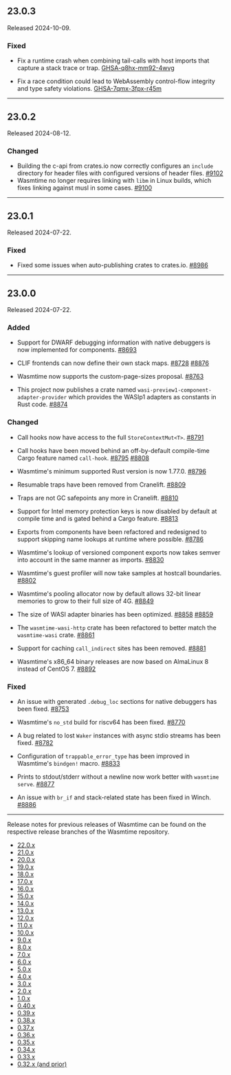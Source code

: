 ## 23.0.3

Released 2024-10-09.

### Fixed

* Fix a runtime crash when combining tail-calls with host imports that capture a
  stack trace or trap.
  [GHSA-q8hx-mm92-4wvg](https://github.com/bytecodealliance/wasmtime/security/advisories/GHSA-q8hx-mm92-4wvg)

* Fix a race condition could lead to WebAssembly control-flow integrity and type
  safety violations.
  [GHSA-7qmx-3fpx-r45m](https://github.com/bytecodealliance/wasmtime/security/advisories/GHSA-7qmx-3fpx-r45m)

--------------------------------------------------------------------------------

## 23.0.2

Released 2024-08-12.

### Changed

* Building the c-api from crates.io now correctly configures an `include`
  directory for header files with configured versions of header files.
  [#9102](https://github.com/bytecodealliance/wasmtime/pull/9102)
* Wasmtime no longer requires linking with `libm` in Linux builds, which
  fixes linking against musl in some cases.
  [#9100](https://github.com/bytecodealliance/wasmtime/pull/9100)

----

## 23.0.1

Released 2024-07-22.

### Fixed

* Fixed some issues when auto-publishing crates to crates.io.
  [#8986](https://github.com/bytecodealliance/wasmtime/pull/8986)

----

## 23.0.0

Released 2024-07-22.

### Added

* Support for DWARF debugging information with native debuggers is now
  implemented for components.
  [#8693](https://github.com/bytecodealliance/wasmtime/pull/8693)

* CLIF frontends can now define their own stack maps.
  [#8728](https://github.com/bytecodealliance/wasmtime/pull/8728)
  [#8876](https://github.com/bytecodealliance/wasmtime/pull/8876)

* Wasmtime now supports the custom-page-sizes proposal.
  [#8763](https://github.com/bytecodealliance/wasmtime/pull/8763)

* This project now publishes a crate named
  `wasi-preview1-component-adapter-provider` which provides the WASIp1 adapters
  as constants in Rust code.
  [#8874](https://github.com/bytecodealliance/wasmtime/pull/8874)

### Changed

* Call hooks now have access to the full `StoreContextMut<T>`.
  [#8791](https://github.com/bytecodealliance/wasmtime/pull/8791)

* Call hooks have been moved behind an off-by-default compile-time Cargo feature
  named `call-hook`.
  [#8795](https://github.com/bytecodealliance/wasmtime/pull/8795)
  [#8808](https://github.com/bytecodealliance/wasmtime/pull/8808)

* Wasmtime's minimum supported Rust version is now 1.77.0.
  [#8796](https://github.com/bytecodealliance/wasmtime/pull/8796)

* Resumable traps have been removed from Cranelift.
  [#8809](https://github.com/bytecodealliance/wasmtime/pull/8809)

* Traps are not GC safepoints any more in Cranelift.
  [#8810](https://github.com/bytecodealliance/wasmtime/pull/8810)

* Support for Intel memory protection keys is now disabled by default at compile
  time and is gated behind a Cargo feature.
  [#8813](https://github.com/bytecodealliance/wasmtime/pull/8813)

* Exports from components have been refactored and redesigned to support
  skipping name lookups at runtime where possible.
  [#8786](https://github.com/bytecodealliance/wasmtime/pull/8786)

* Wasmtime's lookup of versioned component exports now takes semver into
  account in the same manner as imports.
  [#8830](https://github.com/bytecodealliance/wasmtime/pull/8830)

* Wasmtime's guest profiler will now take samples at hostcall boundaries.
  [#8802](https://github.com/bytecodealliance/wasmtime/pull/8802)

* Wasmtime's pooling allocator now by default allows 32-bit linear memories to
  grow to their full size of 4G.
  [#8849](https://github.com/bytecodealliance/wasmtime/pull/8849)

* The size of WASI adapter binaries has been optimized.
  [#8858](https://github.com/bytecodealliance/wasmtime/pull/8858)
  [#8859](https://github.com/bytecodealliance/wasmtime/pull/8859)

* The `wasmtime-wasi-http` crate has been refactored to better match the
  `wasmtime-wasi` crate.
  [#8861](https://github.com/bytecodealliance/wasmtime/pull/8861)

* Support for caching `call_indirect` sites has been removed.
  [#8881](https://github.com/bytecodealliance/wasmtime/pull/8881)

* Wasmtime's x86\_64 binary releases are now based on AlmaLinux 8 instead of
  CentOS 7.
  [#8892](https://github.com/bytecodealliance/wasmtime/pull/8892)

### Fixed

* An issue with generated `.debug_loc` sections for native debuggers has been
  fixed.
  [#8753](https://github.com/bytecodealliance/wasmtime/pull/8753)

* Wasmtime's `no_std` build for riscv64 has been fixed.
  [#8770](https://github.com/bytecodealliance/wasmtime/pull/8770)

* A bug related to lost `Waker` instances with async stdio streams has been
  fixed.
  [#8782](https://github.com/bytecodealliance/wasmtime/pull/8782)

* Configuration of `trappable_error_type` has been improved in Wasmtime's
  `bindgen!` macro.
  [#8833](https://github.com/bytecodealliance/wasmtime/pull/8833)

* Prints to stdout/stderr without a newline now work better with `wasmtime
  serve`.
  [#8877](https://github.com/bytecodealliance/wasmtime/pull/8877)

* An issue with `br_if` and stack-related state has been fixed in Winch.
  [#8886](https://github.com/bytecodealliance/wasmtime/pull/8886)

--------------------------------------------------------------------------------

Release notes for previous releases of Wasmtime can be found on the respective
release branches of the Wasmtime repository.

<!-- ARCHIVE_START -->
* [22.0.x](https://github.com/bytecodealliance/wasmtime/blob/release-22.0.0/RELEASES.md)
* [21.0.x](https://github.com/bytecodealliance/wasmtime/blob/release-21.0.0/RELEASES.md)
* [20.0.x](https://github.com/bytecodealliance/wasmtime/blob/release-20.0.0/RELEASES.md)
* [19.0.x](https://github.com/bytecodealliance/wasmtime/blob/release-19.0.0/RELEASES.md)
* [18.0.x](https://github.com/bytecodealliance/wasmtime/blob/release-18.0.0/RELEASES.md)
* [17.0.x](https://github.com/bytecodealliance/wasmtime/blob/release-17.0.0/RELEASES.md)
* [16.0.x](https://github.com/bytecodealliance/wasmtime/blob/release-16.0.0/RELEASES.md)
* [15.0.x](https://github.com/bytecodealliance/wasmtime/blob/release-15.0.0/RELEASES.md)
* [14.0.x](https://github.com/bytecodealliance/wasmtime/blob/release-14.0.0/RELEASES.md)
* [13.0.x](https://github.com/bytecodealliance/wasmtime/blob/release-13.0.0/RELEASES.md)
* [12.0.x](https://github.com/bytecodealliance/wasmtime/blob/release-12.0.0/RELEASES.md)
* [11.0.x](https://github.com/bytecodealliance/wasmtime/blob/release-11.0.0/RELEASES.md)
* [10.0.x](https://github.com/bytecodealliance/wasmtime/blob/release-10.0.0/RELEASES.md)
* [9.0.x](https://github.com/bytecodealliance/wasmtime/blob/release-9.0.0/RELEASES.md)
* [8.0.x](https://github.com/bytecodealliance/wasmtime/blob/release-8.0.0/RELEASES.md)
* [7.0.x](https://github.com/bytecodealliance/wasmtime/blob/release-7.0.0/RELEASES.md)
* [6.0.x](https://github.com/bytecodealliance/wasmtime/blob/release-6.0.0/RELEASES.md)
* [5.0.x](https://github.com/bytecodealliance/wasmtime/blob/release-5.0.0/RELEASES.md)
* [4.0.x](https://github.com/bytecodealliance/wasmtime/blob/release-4.0.0/RELEASES.md)
* [3.0.x](https://github.com/bytecodealliance/wasmtime/blob/release-3.0.0/RELEASES.md)
* [2.0.x](https://github.com/bytecodealliance/wasmtime/blob/release-2.0.0/RELEASES.md)
* [1.0.x](https://github.com/bytecodealliance/wasmtime/blob/release-1.0.0/RELEASES.md)
* [0.40.x](https://github.com/bytecodealliance/wasmtime/blob/release-0.40.0/RELEASES.md)
* [0.39.x](https://github.com/bytecodealliance/wasmtime/blob/release-0.39.0/RELEASES.md)
* [0.38.x](https://github.com/bytecodealliance/wasmtime/blob/release-0.38.0/RELEASES.md)
* [0.37.x](https://github.com/bytecodealliance/wasmtime/blob/release-0.37.0/RELEASES.md)
* [0.36.x](https://github.com/bytecodealliance/wasmtime/blob/release-0.36.0/RELEASES.md)
* [0.35.x](https://github.com/bytecodealliance/wasmtime/blob/release-0.35.0/RELEASES.md)
* [0.34.x](https://github.com/bytecodealliance/wasmtime/blob/release-0.34.0/RELEASES.md)
* [0.33.x](https://github.com/bytecodealliance/wasmtime/blob/release-0.33.0/RELEASES.md)
* [0.32.x (and prior)](https://github.com/bytecodealliance/wasmtime/blob/release-0.32.0/RELEASES.md)
